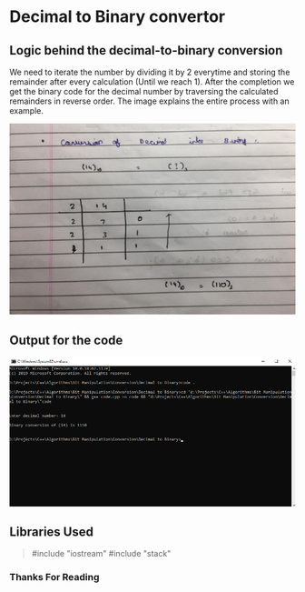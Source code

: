 # Decimal to Binary convertor

## Logic behind the decimal-to-binary conversion

We need to iterate the number by dividing it by 2 everytime and storing the remainder after every calculation (Until we reach 1). After the completion we get the binary code for the decimal number by traversing the calculated remainders in reverse order. The image explains the entire process with an example.

![Logic](Images/logic.jpeg)


## Output for the code

![Output](Images/output.png)

## Libraries Used

>#include "iostream"
>#include "stack"

### Thanks For Reading
